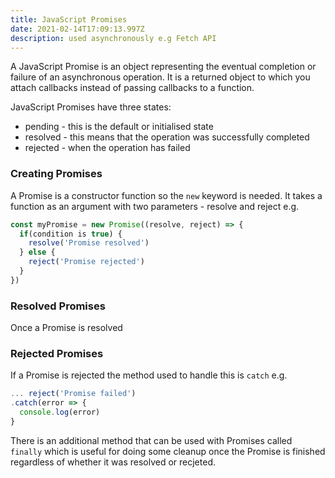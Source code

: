 ```yaml
---
title: JavaScript Promises
date: 2021-02-14T17:09:13.997Z
description: used asynchronously e.g Fetch API
---
```

A JavaScript Promise is an object representing the eventual completion or failure of an asynchronous operation. It is a returned object to which you attach callbacks instead of passing callbacks to a function.

JavaScript Promises have three states:

- pending - this is the default or initialised state
- resolved - this means that the operation was successfully completed
- rejected - when the operation has failed

### Creating Promises

A Promise is a constructor function so the `new` keyword is needed. It takes a function as an argument with two parameters - resolve and reject e.g.

```javascript
const myPromise = new Promise((resolve, reject) => {
  if(condition is true) {
    resolve('Promise resolved')
  } else {
    reject('Promise rejected')
  }
})
```

### Resolved Promises

Once a Promise is resolved

### Rejected Promises

If a Promise is rejected the method used to handle this is `catch` e.g.

```javascript
... reject('Promise failed')
.catch(error => {
  console.log(error)
}
```

There is an additional method that can be used with Promises called `finally` which is useful for doing some cleanup once the Promise is finished regardless of whether it was resolved or recjeted.